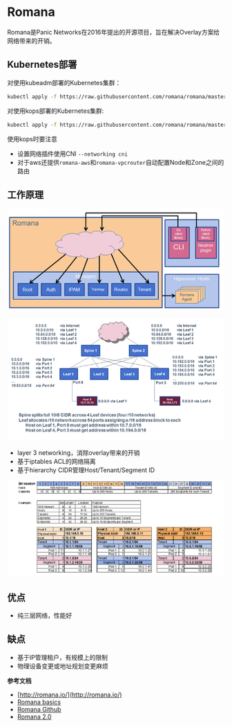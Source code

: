 # Romana

Romana是Panic Networks在2016年提出的开源项目，旨在解决Overlay方案给网络带来的开销。

## Kubernetes部署

对使用kubeadm部署的Kubernetes集群：

```bash
kubectl apply -f https://raw.githubusercontent.com/romana/romana/master/docs/kubernetes/romana-kubeadm.yml
```

对使用kops部署的Kubernetes集群:

```bash
kubectl apply -f https://raw.githubusercontent.com/romana/romana/master/docs/kubernetes/romana-kops.yml
```

使用kops时要注意

* 设置网络插件使用CNI `--networking cni`
* 对于aws还提供`romana-aws`和`romana-vpcrouter`自动配置Node和Zone之间的路由

## 工作原理

![](../../.gitbook/assets/romana%20%282%29.png)

![](../../.gitbook/assets/routeagg%20%282%29.png)

* layer 3 networking，消除overlay带来的开销
* 基于iptables ACL的网络隔离
* 基于hierarchy CIDR管理Host/Tenant/Segment ID

![](../../.gitbook/assets/cidr%20%282%29.png)

## 优点

* 纯三层网络，性能好

## 缺点

* 基于IP管理租户，有规模上的限制
* 物理设备变更或地址规划变更麻烦

**参考文档**

* [http://romana.io/](http://romana.io/)
* [Romana basics](http://romana.io/how/romana_basics/)
* [Romana Github](https://github.com/romana/romana)
* [Romana 2.0](http://romana.readthedocs.io/en/latest/index.html)

